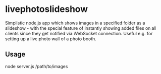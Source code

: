 # livephotoslideshow
Simplistic node.js app which shows images in a specified folder as a slideshow - with the special feature of instantly showing added files on all clients since they get notified via WebSocket connection. Useful e.g. for setting up a live photo wall of a photo booth.

## Usage
node server.js /path/to/images